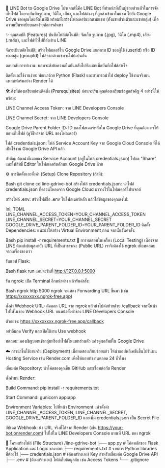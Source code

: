 🤖 LINE Bot to Google Drive
โปรเจกต์นี้คือ LINE Bot ที่ทำหน้าที่เป็นผู้ช่วยส่วนตัวในการจัดเก็บไฟล์ โดยจะบันทึกรูปภาพ, วิดีโอ, เสียง, และไฟล์ต่างๆ ที่ถูกส่งเข้ามาในแชท ไปยัง Google Drive ของคุณโดยอัตโนมัติ พร้อมทั้งสร้างโฟลเดอร์แยกตามแชท (ทั้งแชทส่วนตัวและแชทกลุ่ม) เพื่อความเป็นระเบียบและง่ายต่อการค้นหา

✨ คุณสมบัติ (Features)
บันทึกไฟล์อัตโนมัติ: จัดเก็บ รูปภาพ (.jpg), วิดีโอ (.mp4), เสียง (.m4a), และไฟล์ทั่วไปที่ส่งผ่าน LINE

จัดระเบียบอัตโนมัติ: สร้างโฟลเดอร์ใน Google Drive แยกตาม ID ของผู้ใช้ (userId) หรือ ID ของกลุ่ม (groupId) ไฟล์จากต่างแชทจะไม่ปะปนกัน

ตอบกลับการทำงาน: บอทจะส่งข้อความยืนยันกลับไปยังแชทเมื่อบันทึกไฟล์สำเร็จ

ติดตั้งและใช้งานง่าย: พัฒนาด้วย Python (Flask) และสามารถนำไป deploy ใช้งานจริงบนแพลตฟอร์มอย่าง Render ได้

🛠️ สิ่งที่ต้องเตรียมก่อนติดตั้ง (Prerequisites)
ก่อนจะเริ่ม คุณต้องเตรียมข้อมูลสำคัญ 4 อย่างนี้ให้พร้อม:

LINE Channel Access Token: จาก LINE Developers Console

LINE Channel Secret: จาก LINE Developers Console

Google Drive Parent Folder ID: ID ของโฟลเดอร์หลักใน Google Drive ที่คุณต้องการให้บอทเก็บไฟล์ (ดูวิธีหาจาก URL ของโฟลเดอร์)

ไฟล์ credentials.json: ไฟล์ Service Account Key จาก Google Cloud Console ที่ได้เปิดใช้งาน Google Drive API แล้ว

สำคัญ: ต้องนำอีเมลของ Service Account (อยู่ในไฟล์ credentials.json) ไปกด "Share" และให้สิทธิ์ Editor ในโฟลเดอร์หลักบน Google Drive ด้วย

⚙️ การติดตั้งและตั้งค่า (Setup)
Clone Repository (ถ้ามี):

Bash
git clone <your-repository-url>
cd line-gdrive-bot
สร้างไฟล์ credentials.json:
นำไฟล์ credentials.json ที่ดาวน์โหลดจาก Google Cloud มาวางไว้ในโฟลเดอร์โปรเจกต์

สร้างไฟล์ .env:
สร้างไฟล์ชื่อ .env ในโฟลเดอร์หลัก แล้วใส่ข้อมูลของคุณลงไป:

Ini, TOML
LINE_CHANNEL_ACCESS_TOKEN=YOUR_CHANNEL_ACCESS_TOKEN
LINE_CHANNEL_SECRET=YOUR_CHANNEL_SECRET
GOOGLE_DRIVE_PARENT_FOLDER_ID=YOUR_PARENT_FOLDER_ID
ติดตั้ง Dependencies:
แนะนำให้สร้าง Virtual Environment ก่อน จากนั้นรันคำสั่ง:

Bash
pip install -r requirements.txt
🚀 การทดสอบในเครื่อง (Local Testing)
เนื่องจาก LINE ต้องส่งข้อมูลมายัง URL ที่เป็นสาธารณะ (Public URL) เราจึงต้องใช้ ngrok เพื่อทดสอบจากเครื่องของเรา

รันแอป Flask:

Bash
flask run
แอปจะรันที่ http://127.0.0.1:5000

รัน ngrok:
เปิด Terminal อีกหน้าต่าง แล้วรันคำสั่ง:

Bash
ngrok http 5000
ngrok จะแสดง Forwarding URL ขึ้นมา (เช่น https://xxxxxxxx.ngrok-free.app)

ตั้งค่า Webhook URL:
คัดลอก URL จาก ngrok แล้วนำไปต่อท้ายด้วย /callback จากนั้นนำไปใส่ในช่อง Webhook URL บนหน้าตั้งค่าของ LINE Developers Console

ตัวอย่าง: https://xxxxxxxx.ngrok-free.app/callback

อย่าลืมกด Verify และเปิดใช้งาน Use webhook

ทดสอบ: ลองเชิญบอทเข้ากลุ่มหรือส่งไฟล์ในแชทส่วนตัว แล้วดูผลลัพธ์ใน Google Drive

☁️ การนำขึ้นใช้งานจริง (Deployment)
เมื่อทดสอบเรียบร้อยแล้ว ให้นำแอปพลิเคชันขึ้นไปรันบน Hosting Service เช่น Render.com เพื่อให้บอททำงานตลอด 24 ชั่วโมง

เชื่อมต่อ Repository: นำโค้ดของคุณขึ้น GitHub และเชื่อมต่อกับ Render

ตั้งค่าบน Render:

Build Command: pip install -r requirements.txt

Start Command: gunicorn app:app

Environment Variables: ไปที่หน้า Environment แล้วตั้งค่า LINE_CHANNEL_ACCESS_TOKEN, LINE_CHANNEL_SECRET, GOOGLE_DRIVE_PARENT_FOLDER_ID และเพิ่ม credentials.json เป็น Secret File

อัปเดต Webhook: นำ URL จริงที่ได้จาก Render (เช่น https://your-bot.onrender.com) ไปใส่ใน LINE Developers Console แทนที่ URL ของ ngrok

📁 โครงสร้างไฟล์ (File Structure)
/line-gdrive-bot
├── app.py             # โค้ดหลักของ Flask Application และ Logic ของบอท
├── requirements.txt   # รายการ Python libraries ที่ต้องใช้
├── credentials.json   # (ต้องสร้างเอง) Key สำหรับเชื่อมต่อ Google Drive API
├── .env               # (ต้องสร้างเอง) ไฟล์เก็บข้อมูลลับ เช่น Access Tokens
└── .gitignore  